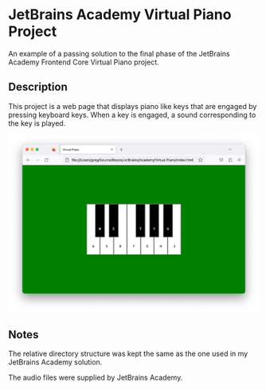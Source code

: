 # JetBrains Academy Virtual Piano Project

An example of a passing solution to the final phase of the JetBrains Academy Frontend Core Virtual Piano project.

## Description

This project is a web page that displays piano like keys that are engaged by pressing keyboard keys. When a key is engaged, a sound corresponding to the key is played.

![Screenshot](screenshot.png)

## Notes

The relative directory structure was kept the same as the one used in my JetBrains Academy solution.

The audio files were supplied by JetBrains Academy.

